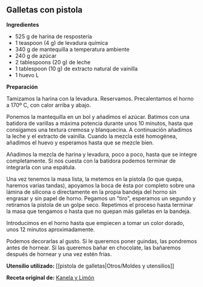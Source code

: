 ## Galletas con pistola

**Ingredientes**

- 525 g de harina de respostería
- 1 teaspoon (4 g) de levadura química
- 340 g de mantequilla a temperatura ambiente
- 240 g de azúcar
- 2 tablespoons (20 g) de leche
- 1 tablespoon (10 g) de extracto natural de vainilla
- 1 huevo L

**Preparación**

Tamizamos la harina con la levadura. Reservamos. Precalentamos el horno a 170º C, con calor arriba y abajo.

Ponemos la mantequilla en un bol y añadimos el azúcar. Batimos con una batidora de varillas a máxima potencia durante unos 10 minutos, hasta que consigamos una textura cremosa y blanquecina. A continuación añadimos la leche y el extracto de vainilla. Cuando la mezcla esté homogénea, añadimos el huevo y esperamos hasta que se mezcle bien.

Añadimos la mezcla de harina y levadura, poco a poco, hasta que se integre completamente. Si nos cuesta con la batidora podemos terminar de integrarla con una espátula.

Una vez tenemos la masa lista, la metemos en la pistola (lo que quepa, haremos varias tandas), apoyamos la boca de ésta por completo sobre una lámina de silicona o directamente en la propia bandeja del horno sin engrasar y sin papel de horno. Pegamos un "tiro", esperamos un segundo y retiramos la pistola de un golpe seco. Repetimos el proceso hasta terminar la masa que tengamos o hasta que no quepan más galletas en la bandeja.

Introducimos en el horno hasta que empiecen a tomar un color dorado, unos 12 minutos aproximadamente.

Podemos decorarlas al gusto. Si le queremos poner guindas, las pondremos antes de hornear. Si las queremos bañar en chocolate, las bañaremos después de hornear y una vez estén frías.

**Utensilio utilizado:** [[pistola de galletas|Otros/Moldes y utensilios]]

**Receta original de:** [Kanela y Limón](http://kanelaylimon.blogspot.com/2010/10/galletas-de-pistola.html)